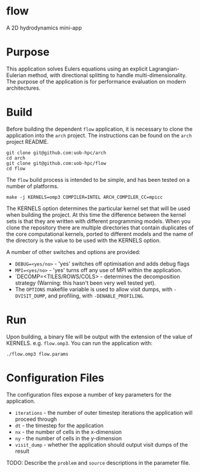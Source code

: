 # flow
A 2D hydrodynamics mini-app

# Purpose

This application solves Eulers equations using an explicit Lagrangian-Eulerian method, with directional splitting to handle multi-dimensionality. The purpose of the application is for performance evaluation on modern architectures.

# Build

Before building the dependent `flow` application, it is necessary to clone the application into the `arch` project. The instructions can be found on the `arch` project README.

```
git clone git@github.com:uob-hpc/arch
cd arch
git clone git@github.com:uob-hpc/flow
cd flow
```

The `flow` build process is intended to be simple, and has been tested on a number of platforms.

```
make -j KERNELS=omp3 COMPILER=INTEL ARCH_COMPILER_CC=mpicc
```

The KERNELS option determines the particular kernel set that will be used when building the project. At this time the difference between the kernel sets is that they are written with different programming models. When you clone the repository there are multiple directories that contain duplicates of the core computational kernels, ported to different models and the name of the directory is the value to be used with the KERNELS option.

A number of other switches and options are provided:

- `DEBUG=<yes/no>` - 'yes' switches off optimisation and adds debug flags
- `MPI=<yes/no>` - 'yes' turns off any use of MPI within the application.
- `DECOMP=<TILES/ROWS/COLS> - determines the decomposition strategy (Warning: this hasn't been very well tested yet).
- The `OPTIONS` makefile variable is used to allow visit dumps, with `-DVISIT_DUMP`, and profiling, with `-DENABLE_PROFILING`.

# Run

Upon building, a binary file will be output with the extension of the value of KERNELS. e.g. `flow.omp3`. You can run the application with:

```
./flow.omp3 flow.params
```

# Configuration Files

The configuration files expose a number of key parameters for the application.

- `iterations` - the number of outer timestep iterations the application will proceed through
- `dt` - the timestep for the application
- `nx` - the number of cells in the x-dimension
- `ny` - the number of cells in the y-dimension
- `visit_dump` - whether the application should output visit dumps of the result

TODO: Describe the `problem` and `source` descriptions in the parameter file.
